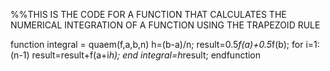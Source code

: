 %%THIS IS THE CODE FOR A FUNCTION THAT CALCULATES THE NUMERICAL INTEGRATION OF A FUNCTION USING THE TRAPEZOID RULE

function integral = quaem(f,a,b,n)
  h=(b-a)/n;
  result=0.5*f(a)+0.5*f(b);
  for i=1:(n-1)
    result=result+f(a+i*h);
  end
  integral=h*result;
endfunction
